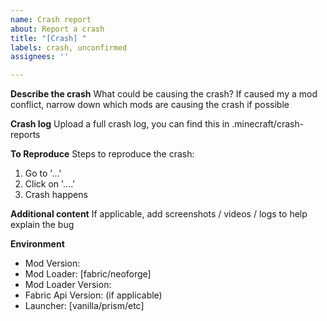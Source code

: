 ```yaml
---
name: Crash report
about: Report a crash
title: "[Crash] "
labels: crash, unconfirmed
assignees: ''

---
```


**Describe the crash**
What could be causing the crash? If caused my a mod conflict, narrow down which mods are causing the crash if possible

**Crash log**
Upload a full crash log, you can find this in .minecraft/crash-reports

**To Reproduce**
Steps to reproduce the crash:
1. Go to '...'
2. Click on '....'
4. Crash happens

**Additional content**
If applicable, add screenshots / videos / logs to help explain the bug

**Environment**
 - Mod Version:
 - Mod Loader: [fabric/neoforge]
 - Mod Loader Version: 
 - Fabric Api Version: (if applicable)
 - Launcher: [vanilla/prism/etc]
